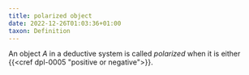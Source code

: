 ```yaml
---
title: polarized object
date: 2022-12-26T01:03:36+01:00
taxon: Definition
---
```


An object $A$ in a deductive system is called *polarized* when it is either {{<cref dpl-0005 "positive or negative">}}.
